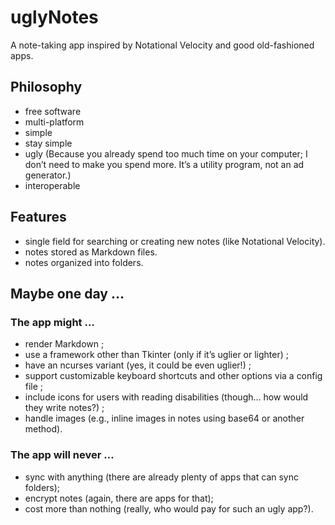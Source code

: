 # uglyNotes

A note-taking app inspired by Notational Velocity and good old-fashioned apps.

## Philosophy

* free software
* multi-platform
* simple
* stay simple
* ugly (Because you already spend too much time on your computer; I don’t need to make you spend more. It’s a utility program, not an ad generator.)
* interoperable

## Features
* single field for searching or creating new notes (like Notational Velocity).
* notes stored as Markdown files.
* notes organized into folders.

## Maybe one day …

### The app might …
* render Markdown ;
* use a framework other than Tkinter (only if it’s uglier or lighter) ;
* have an ncurses variant (yes, it could be even uglier!) ;
* support customizable keyboard shortcuts and other options via a config file ;
* include icons for users with reading disabilities (though… how would they write notes?) ;
* handle images (e.g., inline images in notes using base64 or another method).

### The app will never …
* sync with anything (there are already plenty of apps that can sync folders);
* encrypt notes (again, there are apps for that);
* cost more than nothing (really, who would pay for such an ugly app?).
